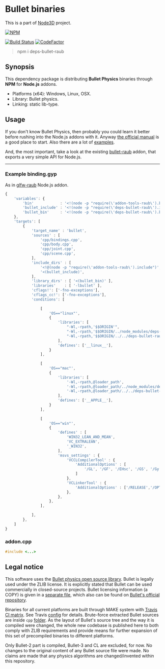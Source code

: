 # Bullet binaries

This is a part of [Node3D](https://github.com/node-3d) project.

[![NPM](https://nodei.co/npm/deps-bullet-raub.png?compact=true)](https://www.npmjs.com/package/deps-bullet-raub)

[![Build Status](https://api.travis-ci.com/node-3d/deps-bullet-raub.svg?branch=master)](https://travis-ci.com/node-3d/deps-bullet-raub)
[![CodeFactor](https://www.codefactor.io/repository/github/node-3d/deps-bullet-raub/badge)](https://www.codefactor.io/repository/github/node-3d/deps-bullet-raub)

> npm i deps-bullet-raub


## Synopsis

This dependency package is distributing **Bullet Physics**
binaries through **NPM** for **Node.js** addons.

* Platforms (x64): Windows, Linux, OSX.
* Library: Bullet physics.
* Linking: static lib-type.


## Usage

If you don't know Bullet Physics, then probably you could learn it better before
rushing into the Node.js addons with it. Anyway
[the official manual](https://github.com/bulletphysics/bullet3/blob/master/docs/Bullet_User_Manual.pdf)
is a good place to start. Also there are a lot of
[examples](https://github.com/bulletphysics/bullet3/tree/master/examples).

And, the most important, take a look at the existing
[bullet-raub](https://github.com/node-3d/bullet-raub) addon, that exports
a very simple API for Node.js.

---


### Example binding.gyp

As in [glfw-raub](https://github.com/node-3d/glfw-raub/tree/master/src) Node.js addon.

```javascript
{
	'variables': {
		'bin'            : '<!(node -p "require(\'addon-tools-raub\').bin")',
		'bullet_include' : '<!(node -p "require(\'deps-bullet-raub\').include")',
		'bullet_bin'     : '<!(node -p "require(\'deps-bullet-raub\').bin")',
	},
	'targets': [
		{
			'target_name' : 'bullet',
			'sources' : [
				'cpp/bindings.cpp',
				'cpp/body.cpp',
				'cpp/joint.cpp',
				'cpp/scene.cpp',
			],
			'include_dirs' : [
				'<!@(node -p "require(\'addon-tools-raub\').include")',
				'<(bullet_include)',
			],
			'library_dirs' : [ '<(bullet_bin)' ],
			'libraries'    : [ '-lbullet' ],
			'cflags!': ['-fno-exceptions'],
			'cflags_cc!': ['-fno-exceptions'],
			'conditions': [
				
				[
					'OS=="linux"',
					{
						'libraries': [
							"-Wl,-rpath,'$$ORIGIN'",
							"-Wl,-rpath,'$$ORIGIN/../node_modules/deps-bullet-raub/<(bin)'",
							"-Wl,-rpath,'$$ORIGIN/../../deps-bullet-raub/<(bin)'",
						],
						'defines': ['__linux__'],
					}
				],
				
				[
					'OS=="mac"',
					{
						'libraries': [
							'-Wl,-rpath,@loader_path',
							'-Wl,-rpath,@loader_path/../node_modules/deps-bullet-raub/<(bin)',
							'-Wl,-rpath,@loader_path/../../deps-bullet-raub/<(bin)',
						],
						'defines': ['__APPLE__'],
					}
				],
				
				[
					'OS=="win"',
					{
						'defines' : [
							'WIN32_LEAN_AND_MEAN',
							'VC_EXTRALEAN',
							'_WIN32',
						],
						'msvs_settings' : {
							'VCCLCompilerTool' : {
								'AdditionalOptions' : [
									'/GL', '/GF', '/EHsc', '/GS', '/Gy', '/GR-',
								]
							},
							'VCLinkerTool' : {
								'AdditionalOptions' : ['/RELEASE','/OPT:REF','/OPT:ICF','/LTCG'],
							},
						},
					},
				],
				
			],
		},
	]
}
```


### addon.cpp

```cpp
#include <...>
```


## Legal notice

This software uses the [Bullet physics open source library](http://bulletphysics.org/wordpress/).
Bullet is legally used under the ZLIB license.
It is explicitly stated that Bullet can be used commercially in closed-source projects.
Bullet licensing information (a COPY) is given in a [separate file](/BULLET_ZLIB),
which also can be found on
[Bullet's official repository](https://github.com/bulletphysics/bullet3/blob/master/LICENSE.txt).

Binaries for all current platforms are built through MAKE system with
[Travis CI matrix](https://travis-ci.com/node-3d/deps-bullet-raub).
See Travis [config](https://github.com/node-3d/deps-bullet-raub/blob/master/.travis.yml) for details.
Brute-force extracted Bullet sources are
inside `cpp` [folder](https://github.com/raub/node-deps-bullet/tree/master/cpp).
As the layout of Bullet's source tree and the way it is compiled were changed, the whole
new codebase is published here to both comply with ZLIB requirements and provide means for
further expansion of this set of precompiled binaries to different platforms.

Only Bullet-2 part is compiled, Bullet-3 and CL are excluded, for now. No changes to
the original content of any Bullet source file were made. No claims are made that
any physics algorithms are changed/invented within this repository.
